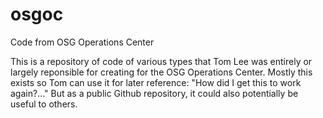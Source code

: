 # osgoc
Code from OSG Operations Center

This is a repository of code of various types that Tom Lee was entirely or largely reponsible for creating for the OSG Operations Center. Mostly this exists so Tom can use it for later reference: "How did I get this to work again?..." But as a public Github repository, it could also potentially be useful to others.
